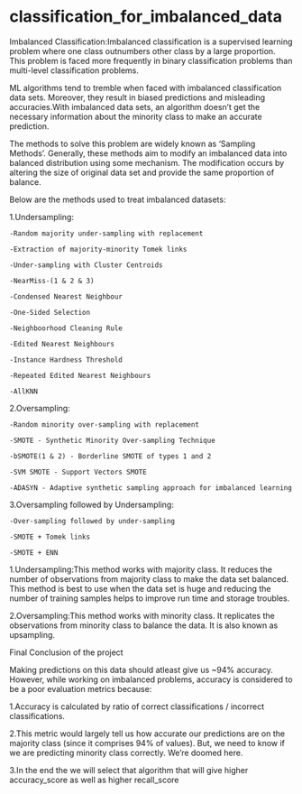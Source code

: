 # classification_for_imbalanced_data

Imbalanced Classification:Imbalanced classification is a supervised learning problem where one class outnumbers other class by a large proportion. This problem is faced more frequently in binary classification problems than multi-level classification problems.

ML algorithms tend to tremble when faced with imbalanced classification data sets. Moreover, they result in biased predictions and misleading accuracies.With imbalanced data sets, an algorithm doesn’t get the necessary information about the minority class to make an accurate prediction.

The methods to solve this problem are widely known as ‘Sampling Methods’. Generally, these methods aim to modify an imbalanced data into balanced distribution using some mechanism. The modification occurs by altering the size of original data set and provide the same proportion of balance.

Below are the methods used to treat imbalanced datasets:

1.Undersampling:

    -Random majority under-sampling with replacement
  
    -Extraction of majority-minority Tomek links 
  
    -Under-sampling with Cluster Centroids
  
    -NearMiss-(1 & 2 & 3) 
  
    -Condensed Nearest Neighbour
  
    -One-Sided Selection 
  
    -Neighboorhood Cleaning Rule
  
    -Edited Nearest Neighbours
  
    -Instance Hardness Threshold
  
    -Repeated Edited Nearest Neighbours
  
    -AllKNN

2.Oversampling:

    -Random minority over-sampling with replacement

    -SMOTE - Synthetic Minority Over-sampling Technique

    -bSMOTE(1 & 2) - Borderline SMOTE of types 1 and 2

    -SVM SMOTE - Support Vectors SMOTE

    -ADASYN - Adaptive synthetic sampling approach for imbalanced learning 

3.Oversampling followed by Undersampling:

    -Over-sampling followed by under-sampling

    -SMOTE + Tomek links

    -SMOTE + ENN

1.Undersampling:This method works with majority class. It reduces the number of observations from majority class to make the data set balanced. This method is best to use when the data set is huge and reducing the number of training samples helps to improve run time and storage troubles.

2.Oversampling:This method works with minority class. It replicates the observations from minority class to balance the data. It is also known as upsampling.

Final Conclusion of the project

Making predictions on this data should atleast give us ~94% accuracy. However, while working on imbalanced problems, accuracy is considered to be a poor evaluation metrics because:

1.Accuracy is calculated by ratio of correct classifications / incorrect classifications.

2.This metric would largely tell us how accurate our predictions are on the majority class (since it comprises 94% of values). But, we need to know if we are predicting minority class correctly. We’re doomed here.

3.In the end the we will select that algorithm that will give higher accuracy_score as well as higher recall_score
